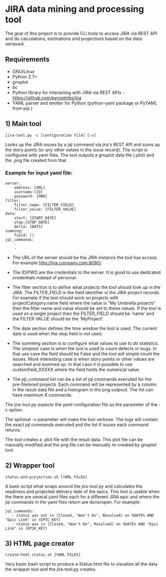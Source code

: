 # JIRA data mining and processing tool 


The goal of this project is to provide CLI tools to access JIRA via REST API and do calculations, estimations and projections based on the data retrieved.

## Requirements

* GNU/Linux
* Python 2.7+
* gnuplot
* bc
* Python library for interacting with JIRA via REST APIs - https://github.com/pycontribs/jira
* YAML parser and emitter for Python (python-yaml package or PyYAML from pip )

## 1) Main tool
    jira-tool.py -c [configuration file] [-v]

Looks up the JIRA issues by a jql command via jira's REST API and sums up the story points (or any other values in the issue record).
The script is configured with yaml files. 
The tool outputs a gnuplot data file (.plot) and the .png file created from that.

### Example for input yaml file:
    server:
        address: [URL]
        username:[ID]
        password: [PWD]
    filter:
        filter_name: [FILTER_FIELD]
        filter_value: [FILTER_VALUE]
    date:
        start: [START_DATE]
        stop:[STOP_DATE]
        delta: [DAYS]
    summing:
        field: []
    jql_commands:
        -
        -

* The URL of the server should be the JIRA instance the tool has access. For example  http://jira.company.com:8080/

* The ID/PWD are the credentials to the server. It is good to use dedicated credentials instead of personal.

* The filter section is to define what projects the tool should look up in the JIRA. The FILTER\_FIELD is the field identifier in the JIRA project records. For example if the tool should work on projects with projectCategory.name field where the value is "My Umbrella projects" then the filter name and value should be set to these values. If the tool is used on a single project then the FILTER\_FIELD should be 'name' and the FILTER VALUE should be the 'MyProject'

* The date section defines the time window the tool is used. The current date is used when the stop field is not used.

* The summing section is to configure what values to use to do statistics. The simplest case is when the tool is used to count defects or bugs. In that use case the field should be False and the tool will simple count the issues. More interesting case is when story points or other values are searched and summed up. In that case it is possible to use customfield_XXXXX where the field holds the numerical value.

* The jql_command list can be a list of jql commands executed for the pre-filetered projects. Each command will be represented by a column in the result data file and a histogram  in the png outpout. The list can have maximum 8 commands.

The jira-tool.py expects the yaml configuration file as the parameter of the -c option.

The optional -v parameter will make the tool verbose. The logs will contain the exact jql commands executed and the list if issues each command returns.

The tool creates a .plot file with the result data. This plot file can be manually modified and the png file can be manually re-created by gnuplot tool.

## 2) Wrapper tool
    status-and-projection.sh [YAML FILES]

A bash script what wraps around the jira-tool.py and calculates the readiness and projected delivery date of the epics.
This tool is usable when the there are several yaml files each for a different JIRA epic and where the jql commands in the yaml files return are done/open.
For example:

    jql_commands:
       - status was not in (Closed, "Won't Do", Resolved) on %DATE% AND "Epic Link" in (EPIC_KEY)
       - status was in (Closed, "Won't Do", Resolved) on %DATE% AND "Epic Link" in (EPIK_KEY)


## 3) HTML page creator
    create-html-status.sh [YAML FILES]

Very basic bash script to produce a Status.html file to visualize all the data the wrapper tool and the jira-tool.py creates.
